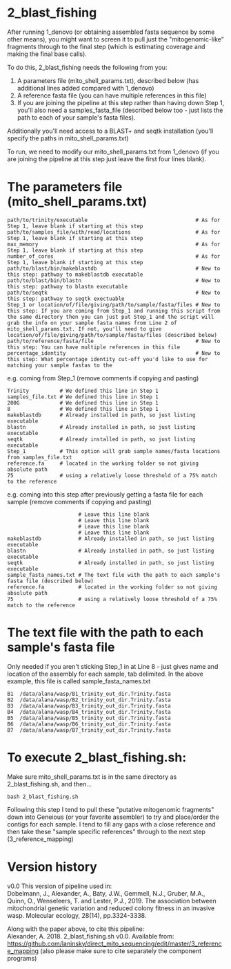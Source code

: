 # 2_blast_fishing
After running 1_denovo (or obtaining assembled fasta sequence by some other means), you might want to screen it to pull just the "mitogenomic-like" fragments through to the final step (which is estimating coverage and making the final base calls).

To do this, 2_blast_fishing needs the following from you:
1) A parameters file (mito_shell_params.txt), described below (has additional lines added compared with 1_denovo)
2) A reference fasta file (you can have multiple references in this file)
3) If you are joining the pipeline at this step rather than having down Step 1, you'll also need a samples_fasta_file (described below too - just lists the path to each of your sample's fasta files).

Additionally you'll need access to a BLAST+ and seqtk installation (you'll specify the paths in mito_shell_params.txt)

To run, we need to modify our mito_shell_params.txt from 1_denovo (if you are joining the pipeline at this step just leave the first four lines blank).

# The parameters file (mito_shell_params.txt)
```
path/to/trinity/executable                                   # As for Step 1, leave blank if starting at this step
path/to/samples_file/with/read/locations                     # As for Step 1, leave blank if starting at this step
max_memory                                                   # As for Step 1, leave blank if starting at this step
number_of_cores                                              # As for Step 1, leave blank if starting at this step
path/to/blast/bin/makeblastdb                                # New to this step: pathway to makeblastdb executable
path/to/blast/bin/blastn                                     # New to this step: pathway to blastn executable
path/to/seqtk                                                # New to this step: pathway to seqtk exectuable
Step_1 or location/of/file/giving/path/to/sample/fasta/files # New to this step: If you are coming from Step_1 and running this script from the same directory then you can just put Step_1 and the script will grab the info on your sample fasta names from Line 2 of mito_shell_params.txt. If not, you'll need to give location/of/file/giving/path/to/sample/fasta/files (described below)
path/to/reference/fasta/file                                 # New to this step: You can have multiple references in this file
percentage_identity                                          # New to this step: What percentage identity cut-off you'd like to use for matching your sample fastas to the 
```
e.g. coming from Step_1 (remove comments if copying and pasting)
```
Trinity          # We defined this line in Step 1
samples_file.txt # We defined this line in Step 1
200G             # We defined this line in Step 1
8                # We defined this line in Step 1
makeblastdb      # Already installed in path, so just listing executable
blastn           # Already installed in path, so just listing executable
seqtk            # Already installed in path, so just listing executable
Step_1           # This option will grab sample names/fasta locations from samples_file.txt
reference.fa     # located in the working folder so not giving absolute path
75               # using a relatively loose threshold of a 75% match to the reference
```
e.g. coming into this step after previously getting a fasta file for each sample (remove comments if copying and pasting)
```
                       # Leave this line blank
                       # Leave this line blank
                       # Leave this line blank
                       # Leave this line blank
makeblastdb            # Already installed in path, so just listing executable
blastn                 # Already installed in path, so just listing executable
seqtk                  # Already installed in path, so just listing executable
sample_fasta_names.txt # The text file with the path to each sample's fasta file (described below)
reference.fa           # located in the working folder so not giving absolute path
75                     # using a relatively loose threshold of a 75% match to the reference
```

# The text file with the path to each sample's fasta file
Only needed if you aren't sticking Step_1 in at Line 8 - just gives name and location of the assembly for each sample, tab delimited. In the above example, this file is called sample_fasta_names.txt
```
B1	/data/alana/wasp/B1_trinity_out_dir.Trinity.fasta
B2	/data/alana/wasp/B2_trinity_out_dir.Trinity.fasta
B3	/data/alana/wasp/B3_trinity_out_dir.Trinity.fasta
B4	/data/alana/wasp/B4_trinity_out_dir.Trinity.fasta
B5	/data/alana/wasp/B5_trinity_out_dir.Trinity.fasta
B6	/data/alana/wasp/B6_trinity_out_dir.Trinity.fasta
B7	/data/alana/wasp/B7_trinity_out_dir.Trinity.fasta
```

# To execute 2_blast_fishing.sh:
Make sure mito_shell_params.txt is in the same directory as 2_blast_fishing.sh, and then...
```
bash 2_blast_fishing.sh
```
Following this step I tend to pull these "putative mitogenomic fragments" down into Geneious (or your favorite assembler) to try and place/order the contigs for each sample. I tend to fill any gaps with a close reference and then take these "sample specific references" through to the next step (3_reference_mapping)

# Version history
v0.0 This version of pipeline used in:  
Dobelmann, J., Alexander, A., Baty, J.W., Gemmell, N.J., Gruber, M.A., Quinn, O., Wenseleers, T. and Lester, P.J., 2019. The association between mitochondrial genetic variation and reduced colony fitness in an invasive wasp. Molecular ecology, 28(14), pp.3324-3338.

Along with the paper above, to cite this pipeline:  
Alexander, A. 2018. 2_blast_fishing.sh v0.0. Available from: https://github.com/laninsky/direct_mito_sequencing/edit/master/3_reference_mapping
(also please make sure to cite separately the component programs)
